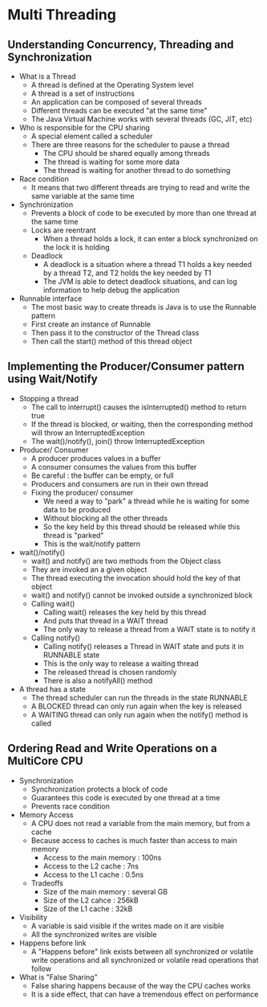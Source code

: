 # Multi Threading

## Understanding Concurrency, Threading and Synchronization

* What is a Thread
    * A thread is defined at the Operating System level
    * A thread is a set of instructions
    * An application can be composed of several threads
    * Different threads can be executed "at the same time"
    * The Java Virtual Machine works with several threads (GC, JIT, etc)
* Who is responsible for the CPU sharing
    * A special element called a scheduler
    * There are three reasons for the scheduler to pause a thread
        * The CPU should be shared equally among threads
        * The thread is waiting for some more data
        * The thread is waiting for another thread to do something
* Race condition
    * It means that two different threads are trying to read and write the same variable at the same time
* Synchronization
    * Prevents a block of code to be executed by more than one thread at the same time
    * Locks are reentrant
        * When a thread holds a lock, it can enter a block synchronized on the lock it is holding
    * Deadlock
        * A deadlock is a situation where a thread T1 holds a key needed by a thread T2, and T2 holds the key needed by T1
        * The JVM is able to detect deadlock situations, and can log information to help debug the application
* Runnable interface
    * The most basic way to create threads is Java is to use the Runnable pattern
    * First create an instance of Runnable
    * Then pass it to the constructor of the Thread class
    * Then call the start() method of this thread object

## Implementing the Producer/Consumer pattern using Wait/Notify

* Stopping a thread
    * The call to interrupt() causes the isInterrupted() method to return true
    * If the thread is blocked, or waiting, then the corresponding method will throw an InterruptedException
    * The wait()/notify(), join() throw InterruptedException
* Producer/ Consumer
    * A producer produces values in a buffer
    * A consumer consumes the values from this buffer
    * Be careful : the buffer can be empty, or full
    * Producers and consumers are run in their own thread
    * Fixing the producer/ consumer
        * We need a way to "park" a thread while he is waiting for some data to be produced
        * Without blocking all the other threads
        * So the key held by this thread should be released while this thread is "parked"
        * This is the wait/notify pattern
* wait()/notify()
    * wait() and notify() are two methods from the Object class
    * They are invoked an a given object
    * The thread executing the invocation should hold the key of that object
    * wait() and notify() cannot be invoked outside a synchronized block
    * Calling wait()
        * Calling wait() releases the key held by this thread
        * And puts that thread in a WAIT thread
        * The only way to release a thread from a WAIT state is to notify it
    * Calling notify()
        * Calling notify() releases a Thread in WAIT state and puts it in RUNNABLE state
        * This is the only way to release a waiting thread
        * The released thread is chosen randomly
        * There is also a notifyAll() method
* A thread has a state
    * The thread scheduler can run the threads in the state RUNNABLE
    * A BLOCKED thread can only run again when the key is released
    * A WAITING thread can only run again when the notify() method is called

## Ordering Read and Write Operations on a MultiCore CPU

* Synchronization
    * Synchronization protects a block of code
    * Guarantees this code is executed by one thread at a time
    * Prevents race condition
* Memory Access
    * A CPU does not read a variable from the main memory, but from a cache
    * Because access to caches is much faster than access to main memory
        * Access to the main memory : 100ns
        * Access to the L2 cache : 7ns
        * Access to the L1 cache : 0.5ns
    * Tradeoffs
        * Size of the main memory : several GB
        * Size of the L2 cahce : 256kB
        * Size of the L1 cache : 32kB
* Visibility
    * A variable is said visible if the writes made on it are visible
    * All the synchronized writes are visible
* Happens before link
    * A "Happens before" link exists between all synchronized or volatile write operations and all synchronized or volatile read operations that follow
* What is "False Sharing"
    * False sharing happens because of the way the CPU caches works
    * It is a side effect, that can have a tremendous effect on performance
